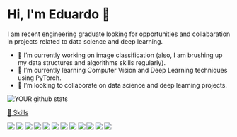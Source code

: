 <!--
**rodrigues-edu/rodrigues-edu** is a ✨ _special_ ✨ repository because its `README.md` (this file) appears on your GitHub profile.

Here are some ideas to get you started:

- 🔭 I’m currently working on ...
- 🌱 I’m currently learning ...
- 👯 I’m looking to collaborate on ...
- 🤔 I’m looking for help with ...
- 💬 Ask me about ...
- 📫 How to reach me: ...
- 😄 Pronouns: ...
- ⚡ Fun fact: ...
-->

<!-- Blog: https://github.com/alexandresanlim/Badges4-README.md-Profile / https://medium.com/@natansl/criando-um-readme-para-seu-perfil-no-github-6eb119218c4-->
<h1> Hi, I'm Eduardo 👋 </h1> 

I am recent engineering graduate looking for opportunities and collabaration in projects related to data science and deep learning.
- 🔭 I’m currently working on image classification (also, I am brushing up my data structures and algorithms skills regularly).
- 🌱 I’m currently learning Computer Vision and Deep Learning techniques using PyTorch.
- 🤝 I’m looking to collaborate on data science and deep learning projects. 

![YOUR github stats](https://github-readme-stats.vercel.app/api?username=USERNAME)

<a href="#-skills-"><g-emoji class="g-emoji" alias="rocket" fallback-src="https://github.githubassets.com/images/icons/emoji/unicode/1f680.png">🚀</g-emoji> Skills</a>

[<img src="https://img.shields.io/badge/java-%23ED8B00.svg?&style=for-the-badge&logo=java&logoColor=white" />](https://twitter.com/USERNAME) [<img src="https://img.shields.io/badge/html5%20-%23E34F26.svg?&style=for-the-badge&logo=html5&logoColor=white" />](https://medium.com/USERNAME)  [<img src="https://img.shields.io/badge/javascript%20-%23323330.svg?&style=for-the-badge&logo=javascript&logoColor=%23F7DF1E" />](https://www.linkedin.com/in/USERNAME/) [<img src="https://img.shields.io/badge/node.js%20-%2343853D.svg?&style=for-the-badge&logo=node.js&logoColor=white" />](https://www.instagram.com/USERNAME/) [<img src="https://img.shields.io/badge/typescript%20-%23007ACC.svg?&style=for-the-badge&logo=typescript&logoColor=white" />](https://www.facebook.com/USERNAME) [<img src="https://img.shields.io/badge/react%20-%2320232a.svg?&style=for-the-badge&logo=react&logoColor=%2361DAFB" />](https://www.facebook.com/USERNAME) [<img src="https://img.shields.io/badge/react_native%20-%2320232a.svg?&style=for-the-badge&logo=react&logoColor=%2361DAFB" />](https://www.facebook.com/USERNAME) [<img src="https://img.shields.io/badge/spring%20-%236DB33F.svg?&style=for-the-badge&logo=spring&logoColor=white" />](https://www.facebook.com/USERNAME) [<img src="https://img.shields.io/badge/mysql-%2300f.svg?&style=for-the-badge&logo=mysql&logoColor=white" />](https://www.facebook.com/USERNAME) [<img src="https://img.shields.io/badge/postgres-%23316192.svg?&style=for-the-badge&logo=postgresql&logoColor=white" />](https://www.facebook.com/USERNAME) [<img src="https://img.shields.io/badge/Amazon%20AWS-%23232F3E?logo=amazon-aws&logoColor=white&style=for-the-badge" />](https://www.facebook.com/USERNAME) [<img src="https://img.shields.io/badge/css3%20-%231572B6.svg?&style=for-the-badge&logo=css3&logoColor=white" />](https://www.facebook.com/USERNAME)
